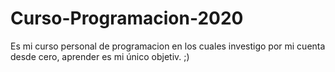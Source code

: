 # Curso-Programacion-2020
Es mi curso personal de programacion en los cuales investigo por mi cuenta desde cero, aprender es mi único objetiv.  ;) 

